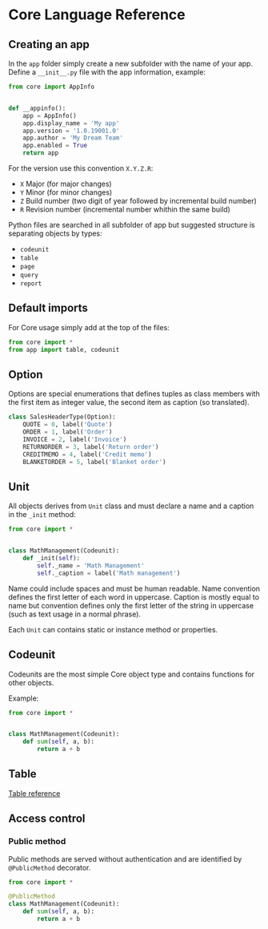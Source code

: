 # Core Language Reference

## Creating an app
In the `app` folder simply create a new subfolder with the
name of your app. Define a `__init__.py` file with the 
app information, example:

```python
from core import AppInfo


def __appinfo():
    app = AppInfo()
    app.display_name = 'My app'
    app.version = '1.0.19001.0'
    app.author = 'My Dream Team'
    app.enabled = True
    return app
```

For the version use this convention `X.Y.Z.R`:
* `X` Major (for major changes)
* `Y` Minor (for minor changes)
* `Z` Build number (two digit of year followed by incremental 
build number)
* `R` Revision number (incremental number whithin the same build)

Python files are searched in all subfolder of app but suggested
structure is separating objects by types:
* `codeunit` 
* `table`
* `page`
* `query`
* `report`

## Default imports
For Core usage simply add at the top of the files:
```python
from core import *
from app import table, codeunit
```

## Option
Options are special enumerations that defines tuples as
class members with the first item as integer value, the second
item as caption (so translated).

```python
class SalesHeaderType(Option):
    QUOTE = 0, label('Quote')
    ORDER = 1, label('Order')
    INVOICE = 2, label('Invoice')
    RETURNORDER = 3, label('Return order')
    CREDITMEMO = 4, label('Credit memo')
    BLANKETORDER = 5, label('Blanket order')
```

## Unit
All objects derives from `Unit` class and must declare a name and a caption in 
the `_init` method:
```python
from core import *


class MathManagement(Codeunit):
    def _init(self):
        self._name = 'Math Management'
        self._caption = label('Math management')
```
Name could include spaces and must be human readable. Name
convention defines the first letter of each word in uppercase.
Caption is mostly equal to name but convention defines only
the first letter of the string in uppercase (such as text
usage in a normal phrase).

Each `Unit` can contains static or instance method or 
properties. 

## Codeunit
Codeunits are the most simple Core object type and contains
functions for other objects.

Example:
```python
from core import *


class MathManagement(Codeunit):
    def sum(self, a, b):
        return a + b
```

## Table
[Table reference](table.md)

## Access control
### Public method
Public methods are served without authentication and are
identified by `@PublicMethod` decorator.
```python
from core import *

@PublicMethod
class MathManagement(Codeunit):
    def sum(self, a, b):
        return a + b
```